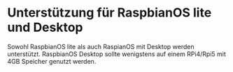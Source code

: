 # Unterstützung für RaspbianOS lite und Desktop

Sowohl RaspbianOS lite als auch RaspianOS mit Desktop werden unterstützt. RaspbianOS Desktop sollte wenigstens auf einem RPi4/Rpi5 mit 4GB Speicher genutzt werden.

[.status]: rft "Ready for translation"

